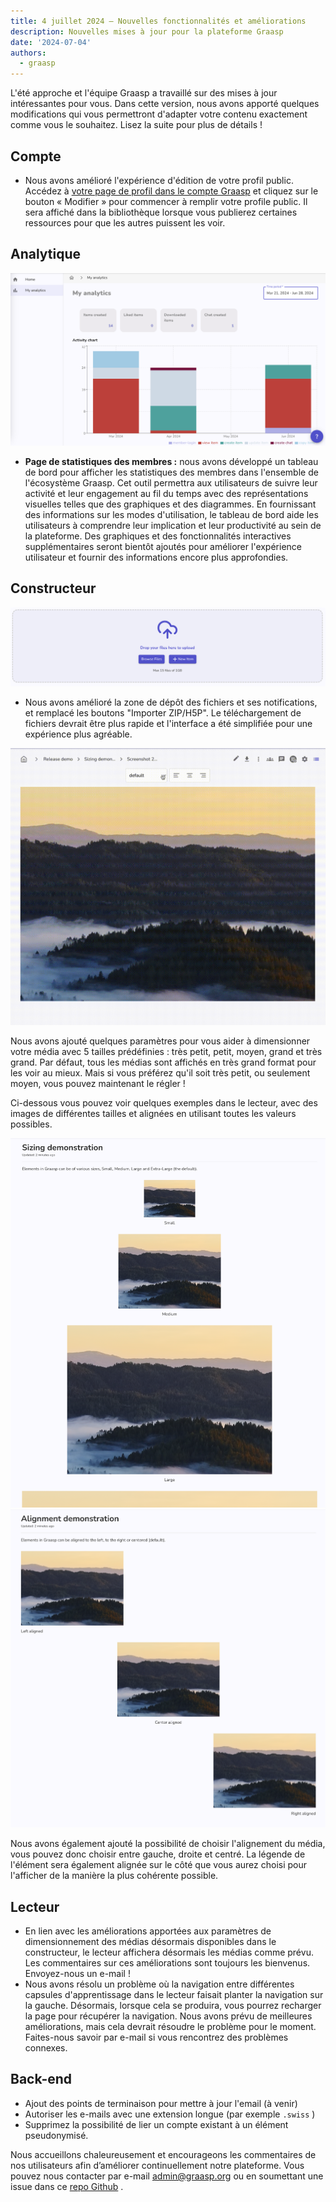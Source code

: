 ```yaml
---
title: 4 juillet 2024 – Nouvelles fonctionnalités et améliorations
description: Nouvelles mises à jour pour la plateforme Graasp
date: '2024-07-04'
authors:
  - graasp
---
```


L'été approche et l'équipe Graasp a travaillé sur des mises à jour intéressantes pour vous. Dans cette version, nous avons apporté quelques modifications qui vous permettront d'adapter votre contenu exactement comme vous le souhaitez. Lisez la suite pour plus de détails !

<!-- Everything below this will not be shown in the post overview -->

<!-- truncate -->

## Compte

- Nous avons amélioré l'expérience d'édition de votre profil public. Accédez à [votre page de profil dans le compte Graasp](https://account.graasp.org/profile) et cliquez sur le bouton « Modifier » pour commencer à remplir votre profile public. Il sera affiché dans la bibliothèque lorsque vous publierez certaines ressources pour que les autres puissent les voir.

## Analytique

![analytics member dashboard](https://github.com/graasp/docs/blob/main/i18n/fr/docusaurus-plugin-content-blog/screenshots/2024-07-04-analytics-member-dashboard.png?raw=true)

- **Page de statistiques des membres :** nous avons développé un tableau de bord pour afficher les statistiques des membres dans l'ensemble de l'écosystème Graasp. Cet outil permettra aux utilisateurs de suivre leur activité et leur engagement au fil du temps avec des représentations visuelles telles que des graphiques et des diagrammes. En fournissant des informations sur les modes d'utilisation, le tableau de bord aide les utilisateurs à comprendre leur implication et leur productivité au sein de la plateforme. Des graphiques et des fonctionnalités interactives supplémentaires seront bientôt ajoutés pour améliorer l'expérience utilisateur et fournir des informations encore plus approfondies.

## Constructeur

![upload file dropzone](./screenshots/2024-07-04-upload-file-dropzone.png)

- Nous avons amélioré la zone de dépôt des fichiers et ses notifications, et remplacé les boutons "Importer ZIP/H5P". Le téléchargement de fichiers devrait être plus rapide et l'interface a été simplifiée pour une expérience plus agréable.

![sizing and alignment demo](./screenshots/2024-07-04-sizing-and-alignment-demo.gif)

Nous avons ajouté quelques paramètres pour vous aider à dimensionner votre média avec 5 tailles prédéfinies : très petit, petit, moyen, grand et très grand. Par défaut, tous les médias sont affichés en très grand format pour les voir au mieux. Mais si vous préférez qu'il soit très petit, ou seulement moyen, vous pouvez maintenant le régler !

Ci-dessous vous pouvez voir quelques exemples dans le lecteur, avec des images de différentes tailles et alignées en utilisant toutes les valeurs possibles.

![sizing settings](./screenshots/2024-07-04-sizing-demo.png) ![alignment settings](./screenshots/2024-07-04-alignment-demo.png)

Nous avons également ajouté la possibilité de choisir l'alignement du média, vous pouvez donc choisir entre gauche, droite et centré. La légende de l'élément sera également alignée sur le côté que vous aurez choisi pour l'afficher de la manière la plus cohérente possible.

## Lecteur

- En lien avec les améliorations apportées aux paramètres de dimensionnement des médias désormais disponibles dans le constructeur, le lecteur affichera désormais les médias comme prévu. Les commentaires sur ces améliorations sont toujours les bienvenus. Envoyez-nous un e-mail !
- Nous avons résolu un problème où la navigation entre différentes capsules d'apprentissage dans le lecteur faisait planter la navigation sur la gauche. Désormais, lorsque cela se produira, vous pourrez recharger la page pour récupérer la navigation. Nous avons prévu de meilleures améliorations, mais cela devrait résoudre le problème pour le moment. Faites-nous savoir par e-mail si vous rencontrez des problèmes connexes.

## Back-end

- Ajout des points de terminaison pour mettre à jour l'email (à venir)
- Autoriser les e-mails avec une extension longue (par exemple `.swiss` )
- Supprimez la possibilité de lier un compte existant à un élément pseudonymisé.

<!-- Generic message -->

Nous accueillons chaleureusement et encourageons les commentaires de nos utilisateurs afin d’améliorer continuellement notre plateforme. Vous pouvez nous contacter par e-mail [admin@graasp.org](mailto:admin@graasp.org) ou en soumettant une issue dans ce [repo Github](https://github.com/graasp/graasp-feedback) .
